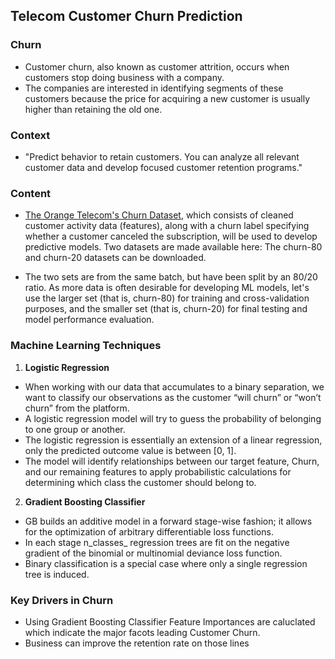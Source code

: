 ## Telecom Customer Churn Prediction

### Churn
- Customer churn, also known as customer attrition, occurs when customers stop doing business with a company. <br>
- The companies are interested in identifying segments of these customers because the price for acquiring a new customer is usually higher than retaining the old one.

### Context
- "Predict behavior to retain customers. You can analyze all relevant customer data and develop focused customer retention programs."

### Content

- [The Orange Telecom's Churn Dataset](https://www.kaggle.com/mnassrib/telecom-churn-datasets), which consists of cleaned customer activity data (features), along with a churn label specifying whether a customer canceled the subscription, will be used to develop predictive models. 
Two datasets are made available here: The churn-80 and churn-20 datasets can be downloaded.

- The two sets are from the same batch, but have been split by an 80/20 ratio.
As more data is often desirable for developing ML models, let's use the larger set (that is, churn-80) for training and cross-validation purposes, and the smaller set (that is, churn-20) for final testing and model performance evaluation.

### Machine Learning Techniques

1. **Logistic Regression**<br>
* When working with our data that accumulates to a binary separation, we want to classify our observations as the customer “will churn” or “won’t churn” from the platform.<br>
* A logistic regression model will try to guess the probability of belonging to one group or another.<br>
* The logistic regression is essentially an extension of a linear regression, only the predicted outcome value is between [0, 1]. <br>
* The model will identify relationships between our target feature, Churn, and our remaining features to apply probabilistic calculations for determining which class the customer should belong to.<br>


2. **Gradient Boosting Classifier**<br>
- GB builds an additive model in a forward stage-wise fashion; it allows for the optimization of arbitrary differentiable loss functions. 
- In each stage n_classes_ regression trees are fit on the negative gradient of the binomial or multinomial deviance loss function. 
- Binary classification is a special case where only a single regression tree is induced.

### Key Drivers in Churn
- Using Gradient Boosting Classifier Feature Importances are caluclated which indicate the major facots leading Customer Churn.
- Business can improve the retention rate on those lines
